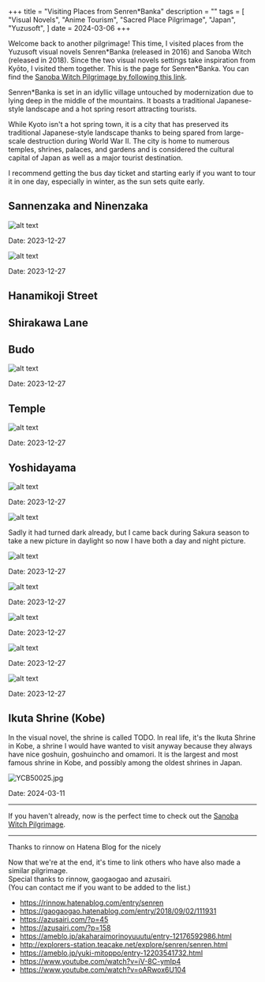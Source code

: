 +++
title = "Visiting Places from Senren*Banka"
description = ""
tags = [
  "Visual Novels",
  "Anime Tourism",
  "Sacred Place Pilgrimage",
  "Japan",
  "Yuzusoft",
]
date = 2024-03-06
+++

Welcome back to another pilgrimage! This time, I visited places from the Yuzusoft visual novels Senren\*Banka (released in 2016) and Sanoba Witch (released in 2018). Since the two visual novels settings take inspiration from Kyōto, I visited them together. This is the page for Senren\*Banka. You can find the [Sanoba Witch Pilgrimage by following this link](../tourism-sanoba-witch).


Senren*Banka is set in an idyllic village untouched by modernization due to lying deep in the middle of the mountains. It boasts a traditional Japanese-style landscape and a hot spring resort attracting tourists.

While Kyoto isn't a hot spring town, it is a city that has preserved its traditional Japanese-style landscape thanks to being spared from large-scale destruction during World War II. The city is home to numerous temples, shrines, palaces, and gardens and is considered the cultural capital of Japan as well as a major tourist destination.

I recommend getting the bus day ticket and starting early if you want to tour it in one day, especially in winter, as the sun sets quite early.


## Sannenzaka and Ninenzaka

![alt text](XLR60433.jpg)

Date: 2023-12-27

![alt text](XLR60434.jpg)

Date: 2023-12-27

## Hanamikoji Street

## Shirakawa Lane


## Budo

![alt text](XLR58600.jpg)

Date: 2023-12-27

## Temple


![alt text](XLR57627.jpg)

Date: 2023-12-27

## Yoshidayama

![alt text](XLR55999.jpg)

Date: 2023-12-27

![alt text](XLR55562.jpg)

Sadly it had turned dark already, but I came back during Sakura season to take a new picture in daylight so now I have both a day and night picture.

![alt text](XLR64159.jpg)

Date: 2023-12-27


![alt text](XLR66277.jpg)

Date: 2023-12-27

![alt text](XLR67219.jpg)

Date: 2023-12-27

![alt text](XLR67270.jpg)

Date: 2023-12-27

![alt text](XLR67319.jpg)

Date: 2023-12-27

## Ikuta Shrine (Kobe)

In the visual novel, the shrine is called TODO. In real life, it's the Ikuta Shrine in Kobe, a shrine I would have wanted to visit anyway because they always have nice goshuin, goshuincho and omamori. It is the largest and most famous shrine in Kobe, and possibly among the oldest shrines in Japan.

![YCB50025.jpg](YCB50025.jpg)

Date: 2024-03-11



---

If you haven't already, now is the perfect time to check out the [Sanoba Witch Pilgrimage](../tourism-sanoba-witch).

---


Thanks to rinnow on Hatena Blog for the nicely 


Now that we're at the end, it's time to link others who have also made a similar pilgrimage.  
Special thanks to rinnow, gaogaogao and azusairi.  
(You can contact me if you want to be added to the list.)

- <https://rinnow.hatenablog.com/entry/senren>
- <https://gaogaogao.hatenablog.com/entry/2018/09/02/111931>
- <https://azusairi.com/?p=45>
- <https://azusairi.com/?p=158>
- <https://ameblo.jp/akaharaimorinoyuuutu/entry-12176592986.html>
- <http://explorers-station.teacake.net/explore/senren/senren.html>
- <https://ameblo.jp/yuki-mitoppo/entry-12203541732.html>
- <https://www.youtube.com/watch?v=iV-8C-ymIp4>
- <https://www.youtube.com/watch?v=oARwox6U104>
